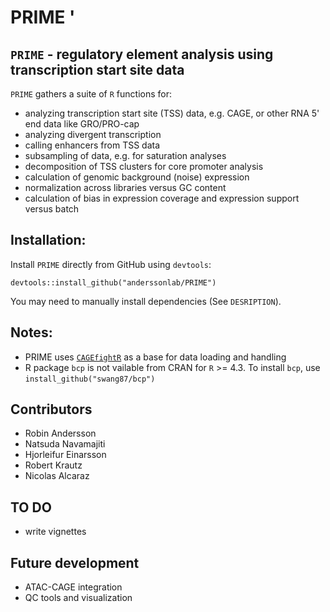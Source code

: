 # PRIME '

## `PRIME` - regulatory element analysis using transcription start site data

`PRIME` gathers a suite of `R` functions for:
* analyzing transcription start site (TSS) data, e.g. CAGE, or other RNA 5' end data like GRO/PRO-cap
* analyzing divergent transcription
* calling enhancers from TSS data
* subsampling of data, e.g. for saturation analyses
* decomposition of TSS clusters for core promoter analysis
* calculation of genomic background (noise) expression
* normalization across libraries versus GC content
* calculation of bias in expression coverage and expression support versus batch

## Installation:

Install `PRIME` directly from GitHub using `devtools`:

```
devtools::install_github("anderssonlab/PRIME")
```

You may need to manually install dependencies (See `DESRIPTION`).

## Notes:
* PRIME uses [`CAGEfightR`](https://github.com/MalteThodberg/CAGEfightR) as a base for data loading and handling
* R package `bcp` is not vailable from CRAN for `R` >= 4.3. To install `bcp`, use `install_github("swang87/bcp")`

## Contributors
* Robin Andersson
* Natsuda Navamajiti
* Hjorleifur Einarsson
* Robert Krautz
* Nicolas Alcaraz

## TO DO
* write vignettes

## Future development
* ATAC-CAGE integration
* QC tools and visualization
